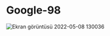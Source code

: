 # Google-98


![Ekran görüntüsü 2022-05-08 130036](https://user-images.githubusercontent.com/102716932/167291488-fe82b0a9-148b-4c63-8b1f-7b081258cdb7.jpg)
